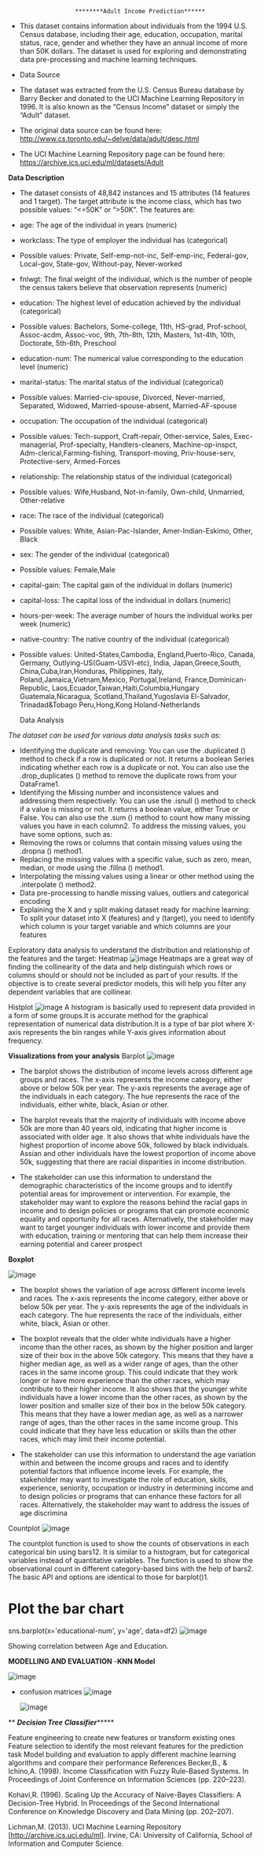                        ********Adult Income Prediction******
     
- This dataset contains information about individuals from the 1994 U.S. Census database, including their age, education, occupation, marital status, race, gender and whether they have an annual income of more than 50K dollars. The dataset is used for exploring and demonstrating data pre-processing and machine learning techniques.


- Data Source
  
- The dataset was extracted from the U.S. Census Bureau database by Barry Becker and donated to the UCI Machine Learning Repository in 1996. It is also known as the “Census Income” dataset or simply the “Adult” dataset.

- The original data source can be found here: http://www.cs.toronto.edu/~delve/data/adult/desc.html

- The UCI Machine Learning Repository page can be found here: https://archive.ics.uci.edu/ml/datasets/Adult

**Data Description**
- The dataset consists of 48,842 instances and 15 attributes (14 features and 1 target). The target attribute is the income class, which has two possible values: “<=50K” or “>50K”. The features are:

- age: The age of the individual in years (numeric)
- workclass: The type of employer the individual has (categorical)
- Possible values: Private, Self-emp-not-inc, Self-emp-inc, Federal-gov, Local-gov, State-gov, Without-pay, Never-worked
- fnlwgt: The final weight of the individual, which is the number of people the census takers believe that observation represents (numeric)
- education: The highest level of education achieved by the individual (categorical)
- Possible values: Bachelors, Some-college, 11th, HS-grad, Prof-school, Assoc-acdm, Assoc-voc, 9th, 7th-8th, 12th, Masters, 1st-4th, 10th, Doctorate, 5th-6th, Preschool
- education-num: The numerical value corresponding to the education level (numeric)
- marital-status: The marital status of the individual (categorical)
- Possible values: Married-civ-spouse, Divorced, Never-married, Separated, Widowed, Married-spouse-absent, Married-AF-spouse
- occupation: The occupation of the individual (categorical)
- Possible values: Tech-support, Craft-repair, Other-service, Sales, Exec-managerial, Prof-specialty, Handlers-cleaners, Machine-op-inspct, Adm-clerical,Farming-fishing, Transport-moving, Priv-house-serv, Protective-serv, Armed-Forces
- relationship: The relationship status of the individual (categorical)
- Possible values: Wife,Husband, Not-in-family, Own-child, Unmarried, Other-relative
- race: The race of the individual (categorical)
- Possible values: White, Asian-Pac-Islander, Amer-Indian-Eskimo, Other, Black
- sex: The gender of the individual (categorical)
- Possible values: Female,Male
- capital-gain: The capital gain of the individual in dollars (numeric)
- capital-loss: The capital loss of the individual in dollars (numeric)
- hours-per-week: The average number of hours the individual works per week (numeric)
- native-country: The native country of the individual (categorical)
- Possible values: United-States,Cambodia, England,Puerto-Rico, Canada, Germany, Outlying-US(Guam-USVI-etc), India, Japan,Greece,South, China,Cuba,Iran,Honduras, Philippines, Italy, Poland,Jamaica,Vietnam,Mexico, Portugal,Ireland, France,Dominican-Republic, Laos,Ecuador,Taiwan,Haiti,Columbia,Hungary Guatemala,Nicaragua, Scotland,Thailand,Yugoslavia El-Salvador, Trinadad&Tobago Peru,Hong,Kong Holand-Netherlands

  Data Analysis
  
_The dataset can be used for various data analysis tasks such as:_
- Identifying the duplicate and removing: You can use the .duplicated () method to check if a row is duplicated or not. It returns a boolean Series indicating whether each row is a duplicate or not. You can also use the .drop_duplicates () method to remove the duplicate rows from your DataFrame1.
- Identifying the Missing number and inconsistence values and addressing them respectively: You can use the .isnull () method to check if a value is missing or not. It returns a boolean value, either True or False. You can also use the .sum () method to count how many missing values you have in each column2. To address the missing values, you have some options, such as:
- Removing the rows or columns that contain missing values using the .dropna () method1.
- Replacing the missing values with a specific value, such as zero, mean, median, or mode using the .fillna () method1.
- Interpolating the missing values using a linear or other method using the .interpolate () method2.
- Data pre-processing to handle missing values, outliers and categorical encoding
- Explaining the X and y split making dataset ready for machine learning: To split your dataset into X (features) and y (target), you need to identify which column is your target variable and which columns are your features

Exploratory data analysis to understand the distribution and relationship of the features and the target:
Heatmap
![image](https://github.com/davegbade/Project-2-Machine-Learning.ipynb/assets/34641995/6aa10b7c-d57f-40eb-af60-5d7dc2aaa0cb)
Heatmaps are a great way of finding the collinearity of the data and help distinguish which rows or columns should or should not be included as part of your results. If the objective is to create several predictor models, this will help you filter any dependent variables that are collinear.

Histplot
![image](https://github.com/davegbade/Project-2-Machine-Learning.ipynb/assets/34641995/b86d77cd-833c-43d7-a533-3624a114f3f3)
A histogram is basically used to represent data provided in a form of some groups.It is accurate method for the graphical representation of numerical data distribution.It is a type of bar plot where X-axis represents the bin ranges while Y-axis gives information about frequency.

**Visualizations from your analysis**
Barplot
![image](https://github.com/davegbade/Project-2-Machine-Learning.ipynb/assets/34641995/516f5b9d-b095-47b2-bd77-35f036fae27d)
- The barplot shows the distribution of income levels across different age groups and races. The x-axis represents the income category, either above or below 50k per year. The y-axis represents the average age of the individuals in each category. The hue represents the race of the individuals, either white, black, Asian or other.

- The barplot reveals that the majority of individuals with income above 50k are more than 40 years old, indicating that higher income is associated with older age. It also shows that white individuals have the highest proportion of income above 50k, followed by black individuals. Assian and other individuals have the lowest proportion of income above 50k, suggesting that there are racial disparities in income distribution.

- The stakeholder can use this information to understand the demographic characteristics of the income groups and to identify potential areas for improvement or intervention. For example, the stakeholder may want to explore the reasons behind the racial gaps in income and to design policies or programs that can promote economic equality and opportunity for all races. Alternatively, the stakeholder may want to target younger individuals with lower income and provide them with education, training or mentoring that can help them increase their earning potential and career prospect

**Boxplot**

![image](https://github.com/davegbade/Project-2-Machine-Learning.ipynb/assets/34641995/ce2e338a-80d2-41ba-929f-836710427d27)

- The boxplot shows the variation of age across different income levels and races. The x-axis represents the income category, either above or below 50k per year. The y-axis represents the age of the individuals in each category. The hue represents the race of the individuals, either white, black, Asian or other.

- The boxplot reveals that the older white individuals have a higher income than the other races, as shown by the higher position and larger size of their box in the above 50k category. This means that they have a higher median age, as well as a wider range of ages, than the other races in the same income group. This could indicate that they work longer or have more experience than the other races, which may contribute to their higher income. It also shows that the younger white individuals have a lower income than the other races, as shown by the lower position and smaller size of their box in the below 50k category. This means that they have a lower median age, as well as a narrower range of ages, than the other races in the same income group. This could indicate that they have less education or skills than the other races, which may limit their income potential.

- The stakeholder can use this information to understand the age variation within and between the income groups and races and to identify potential factors that influence income levels. For example, the stakeholder may want to investigate the role of education, skills, experience, seniority, occupation or industry in determining income and to design policies or programs that can enhance these factors for all races. Alternatively, the stakeholder may want to address the issues of age discrimina

 Countplot
![image](https://github.com/davegbade/Project-2-Machine-Learning.ipynb/assets/34641995/a07e8782-589d-446c-9ce4-7d5d878e3994)


The countplot function is used to show the counts of observations in each categorical bin using bars12. It is similar to a histogram, but for categorical variables instead of quantitative variables. The function is used to show the observational count in different category-based bins with the help of bars2. The basic API and options are identical to those for barplot()1.

# Plot the bar chart
sns.barplot(x='educational-num', y='age', data=df2)
![image](https://github.com/davegbade/Project-2-Machine-Learning.ipynb/assets/34641995/c2d08416-c904-40c2-8cbc-552d093fe3c5)

Showing correlation between Age and Education.

**MODELLING AND EVALUATION**
-**KNN Model**


![image](https://github.com/davegbade/Project-2-Machine-Learning.ipynb/assets/34641995/6b3d02a1-82f9-453c-a0be-71d9fbe6a930)

- confusion matrices
  ![image](https://github.com/davegbade/Project-2-Machine-Learning.ipynb/assets/34641995/1fac5334-ef8a-4186-acae-ae7d12b8bf0f)

  ![image](https://github.com/davegbade/Project-2-Machine-Learning.ipynb/assets/34641995/1c1e1b9f-f53a-4c46-9e87-410f2932de89)

**  *****Decision Tree Classifier**********




Feature engineering to create new features or transform existing ones
Feature selection to identify the most relevant features for the prediction task
Model building and evaluation to apply different machine learning algorithms and compare their performance
References
Becker,B., & Ichino,A. (1998). Income Classification with Fuzzy Rule-Based Systems. In Proceedings of Joint Conference on Information Sciences (pp. 220–223).

Kohavi,R. (1996). Scaling Up the Accuracy of Naive-Bayes Classifiers: A Decision-Tree Hybrid. In Proceedings of the Second International Conference on Knowledge Discovery and Data Mining (pp. 202–207).

Lichman,M. (2013). UCI Machine Learning Repository [http://archive.ics.uci.edu/ml]. Irvine, CA: University of California, School of Information and Computer Science.
